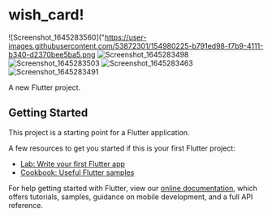 # wish_card!

![Screenshot_1645283560]("https://user-images.githubusercontent.com/53872301/154980225-b791ed98-f7b9-4111-b340-d2370bee5ba5.png
![Screenshot_1645283498](https://user-images.githubusercontent.com/53872301/154980218-2f4380bb-7a46-4a7e-812a-8586b2b2b42b.png)
![Screenshot_1645283503](https://user-images.githubusercontent.com/53872301/154980222-fb4e1574-cf7c-45b7-8177-769824ed2058.png)
![Screenshot_1645283463](https://user-images.githubusercontent.com/53872301/154980198-f64eeb3a-9475-4567-acea-1d27ba74100b.png)
![Screenshot_1645283491](https://user-images.githubusercontent.com/53872301/154980209-73c2ff9a-ae83-421c-b9ed-57e6831d8573.png)



A new Flutter project.

## Getting Started

This project is a starting point for a Flutter application.

A few resources to get you started if this is your first Flutter project:

- [Lab: Write your first Flutter app](https://flutter.dev/docs/get-started/codelab)
- [Cookbook: Useful Flutter samples](https://flutter.dev/docs/cookbook)

For help getting started with Flutter, view our
[online documentation](https://flutter.dev/docs), which offers tutorials,
samples, guidance on mobile development, and a full API reference.
